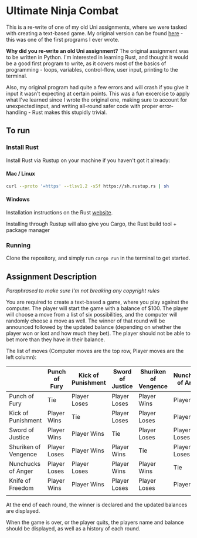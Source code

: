 # Ultimate Ninja Combat

This is a re-write of one of my old Uni assignments, where we were tasked with creating a text-based game. My original
version can be found [here](/old-version.py) - this was one of the first programs I ever wrote.

**Why did you re-write an old Uni assignment?** The original assignment was to be written in Python. I'm interested in
learning Rust, and thought it would be a good first program to write, as it covers most of the basics of programming -
loops, variables, control-flow, user input, printing to the terminal.

Also, my original program had quite a few errors and will crash if you give it input it wasn't expecting at certain
points.
This was a fun excercise to apply what I've learned since I wrote the original one, making sure to account for
unexpected input, and writing all-round safer code with proper error-handling - Rust makes this stupidly trivial.

## To run

### Install Rust

Install Rust via Rustup on your machine if you haven't got it already:

#### Mac / Linux

```bash
curl --proto '=https' --tlsv1.2 -sSf https://sh.rustup.rs | sh
```

#### Windows

Installation instructions on the Rust [website](https://www.rust-lang.org/learn/get-started).

Installing through Rustup will also give you Cargo, the Rust build tool + package manager

### Running

Clone the repository, and simply run `cargo run` in the terminal to get started.

## Assignment Description

_Paraphrased to make sure I'm not breaking any copyright rules_

You are required to create a text-based a game, where you play against the computer. The player will start the game with
a balance of $100. The player will choose a move from a list of six possibilities, and the computer will randomly choose
a move as well. The winner of that round will be announced followed by the updated balance (depending on whether the
player won or lost and how much they bet). The player should not be able to bet more than they have in their balance.

The list of moves (Computer moves are the top row, Player moves are the left column):

|                      | Punch of Fury | Kick of Punishment | Sword of Justice | Shuriken of Vengence | Nunchucks of Anger | Knife of Freedom |
|----------------------|---------------|--------------------|------------------|----------------------|--------------------|------------------|
| Punch of Fury        | Tie           | Player Loses       | Player Loses     | Player Wins          | Player Wins        | Player Loses     |
| Kick of Punishment   | Player Wins   | Tie                | Player Loses     | Player Loses         | Player Wins        | Player Loses     |
| Sword of Justice     | Player Wins   | Player Wins        | Tie              | Player Loses         | Player Loses       | Player Wins      |
| Shuriken of Vengence | Player Loses  | Player Wins        | Player Wins      | Tie                  | Player Loses       | Player Wins      |
| Nunchucks of Anger   | Player Loses  | Player Loses       | Player Wins      | Player Wins          | Tie                | Player Loses     |
| Knife of Freedom     | Player Wins   | Player Wins        | Player Loses     | Player Loses         | Player Wins        | Tie              |
|                      |               |                    |                  |                      |                    |

At the end of each round, the winner is declared and the updated balances are displayed.

When the game is over, or the player quits, the players name and balance should be displayed, as well as a history of
each round.